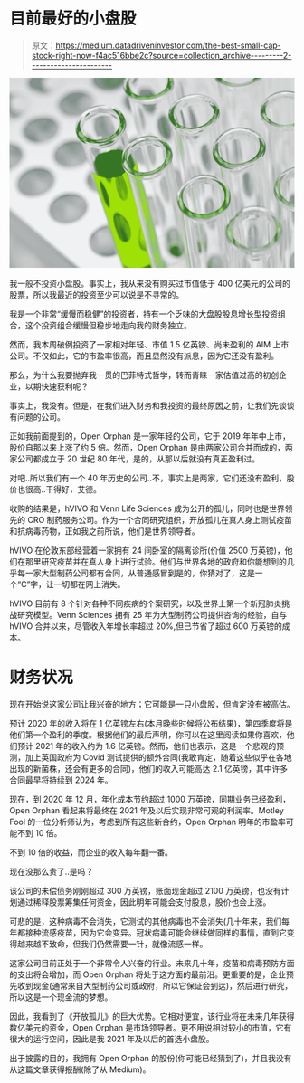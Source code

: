 # 目前最好的小盘股

> 原文：<https://medium.datadriveninvestor.com/the-best-small-cap-stock-right-now-f4ac516bbe2c?source=collection_archive---------2----------------------->

![](img/262fb4516522522c627619ef94ff0aad.png)

我一般不投资小盘股。事实上，我从来没有购买过市值低于 400 亿美元的公司的股票，所以我最近的投资至少可以说是不寻常的。

我是一个非常“缓慢而稳健”的投资者，持有一个乏味的大盘股股息增长型投资组合，这个投资组合缓慢但稳步地走向我的财务独立。

然而，我本周破例投资了一家相对年轻、市值 1.5 亿英镑、尚未盈利的 AIM 上市公司。不仅如此，它的市盈率很高，而且显然没有派息，因为它还没有盈利。

那么，为什么我要抛弃我一贯的巴菲特式哲学，转而青睐一家估值过高的初创企业，以期快速获利呢？

事实上，我没有。但是，在我们进入财务和我投资的最终原因之前，让我们先谈谈有问题的公司。

正如我前面提到的，Open Orphan 是一家年轻的公司，它于 2019 年年中上市，股价自那以来上涨了约 5 倍。然而，Open Orphan 是由两家公司合并而成的，两家公司都成立于 20 世纪 80 年代，是的，从那以后就没有真正盈利过。

对吧..所以我们有一个 40 年历史的公司..不，事实上是两家，它们还没有盈利，股价也很高..干得好，艾德。

收购的结果是，hVIVO 和 Venn Life Sciences 成为公开的孤儿，同时也是世界领先的 CRO 制药服务公司。作为一个合同研究组织，开放孤儿在真人身上测试疫苗和抗病毒药物，正如我之前所说，他们是世界领导者。

hVIVO 在伦敦东部经营着一家拥有 24 间卧室的隔离诊所(价值 2500 万英镑)，他们在那里研究疫苗并在真人身上进行试验。他们与世界各地的政府和你能想到的几乎每一家大型制药公司都有合同，从普通感冒到是的，你猜对了，这是一个“C”字，让一切都在网上消失。

hVIVO 目前有 8 个针对各种不同疾病的个案研究，以及世界上第一个新冠肺炎挑战研究模型。Venn Sciences 拥有 25 年为大型制药公司提供咨询的经验，自与 hVIVO 合并以来，尽管收入年增长率超过 20%,但已节省了超过 600 万英镑的成本。

# 财务状况

现在开始说这家公司让我兴奋的地方；它可能是一只小盘股，但肯定没有被高估。

预计 2020 年的收入将在 1 亿英镑左右(本月晚些时候将公布结果)，第四季度将是他们第一个盈利的季度。根据他们的最后声明，你可以在这里阅读如果你喜欢，他们预计 2021 年的收入约为 1.6 亿英镑。然而，他们也表示，这是一个悲观的预测，加上英国政府为 Covid 测试提供的额外合同(我敢肯定，随着这些似乎在各地出现的新菌株，还会有更多的合同)，他们的收入可能高达 2.1 亿英镑，其中许多合同最早将持续到 2024 年。

现在，到 2020 年 12 月，年化成本节约超过 1000 万英镑，同期业务已经盈利，Open Orphan 看起来将最终在 2021 年及以后实现非常可观的利润率。Motley Fool 的一位分析师认为，考虑到所有这些新合约，Open Orphan 明年的市盈率可能不到 10 倍。

不到 10 倍的收益，而企业的收入每年翻一番。

现在没那么贵了..是吗？

该公司的未偿债务刚刚超过 300 万英镑，账面现金超过 2100 万英镑，也没有计划通过稀释股票筹集任何资金，因此明年可能会支付股息，股价也会上涨。

可悲的是，这种病毒不会消失，它测试的其他病毒也不会消失(几十年来，我们每年都接种流感疫苗，因为它会变异。冠状病毒可能会继续做同样的事情，直到它变得越来越不致命，但我们仍然需要一针，就像流感一样。

这家公司目前正处于一个非常令人兴奋的行业。未来几十年，疫苗和病毒预防方面的支出将会增加，而 Open Orphan 将处于这方面的最前沿。更重要的是，企业预先收到现金(通常来自大型制药公司或政府，所以它保证会到达)，然后进行研究，所以这是一个现金流的梦想。

因此，我看到了《开放孤儿》的巨大优势。它相对便宜，该行业将在未来几年获得数亿美元的资金，Open Orphan 是市场领导者。更不用说相对较小的市值，它有很大的运行空间，因此是我 2021 年及以后的首选小盘股。

出于披露的目的，我拥有 Open Orphan 的股份(你可能已经猜到了)，并且我没有从这篇文章获得报酬(除了从 Medium)。